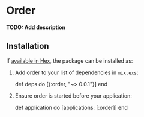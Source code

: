 # Order

**TODO: Add description**

## Installation

If [available in Hex](https://hex.pm/docs/publish), the package can be installed as:

  1. Add order to your list of dependencies in `mix.exs`:

        def deps do
          [{:order, "~> 0.0.1"}]
        end

  2. Ensure order is started before your application:

        def application do
          [applications: [:order]]
        end


